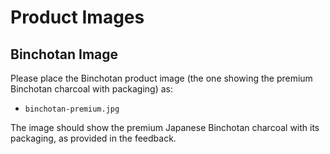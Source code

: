 # Product Images

## Binchotan Image
Please place the Binchotan product image (the one showing the premium Binchotan charcoal with packaging) as:
- `binchotan-premium.jpg`

The image should show the premium Japanese Binchotan charcoal with its packaging, as provided in the feedback.